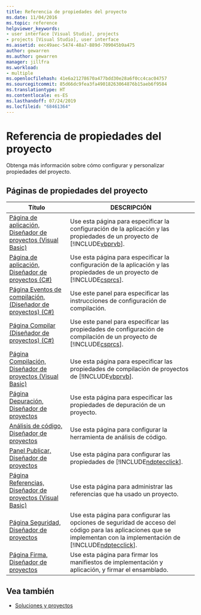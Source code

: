 ```yaml
---
title: Referencia de propiedades del proyecto
ms.date: 11/04/2016
ms.topic: reference
helpviewer_keywords:
- user interface [Visual Studio], projects
- projects [Visual Studio], user interface
ms.assetid: eec49aec-5474-48a7-889d-709045b9a475
author: gewarren
ms.author: gewarren
manager: jillfra
ms.workload:
- multiple
ms.openlocfilehash: 41e6a21278670a477bdd30e28a6f0cc4cac04757
ms.sourcegitcommit: 85d66dc9fea3fa49018263064876b15aeb6f9584
ms.translationtype: HT
ms.contentlocale: es-ES
ms.lasthandoff: 07/24/2019
ms.locfileid: "68461364"
---
```

# <a name="project-properties-reference"></a>Referencia de propiedades del proyecto

Obtenga más información sobre cómo configurar y personalizar propiedades del proyecto.

## <a name="project-properties-pages"></a>Páginas de propiedades del proyecto

| Título | DESCRIPCIÓN |
| - | - |
| [Página de aplicación, Diseñador de proyectos (Visual Basic)](../../ide/reference/application-page-project-designer-visual-basic.md) | Use esta página para especificar la configuración de la aplicación y las propiedades de un proyecto de [!INCLUDE[vbprvb](../../code-quality/includes/vbprvb_md.md)]. |
| [Página de aplicación, Diseñador de proyectos (C#)](../../ide/reference/application-page-project-designer-csharp.md) | Use esta página para especificar la configuración de la aplicación y las propiedades de un proyecto de [!INCLUDE[csprcs](../../data-tools/includes/csprcs_md.md)]. |
| [Página Eventos de compilación, (Diseñador de proyectos) (C#)](../../ide/reference/build-events-page-project-designer-csharp.md) | Use este panel para especificar las instrucciones de configuración de compilación. |
| [Página Compilar (Diseñador de proyectos) (C#)](../../ide/reference/build-page-project-designer-csharp.md) | Use este panel para especificar las propiedades de configuración de compilación de un proyecto de [!INCLUDE[csprcs](../../data-tools/includes/csprcs_md.md)]. |
| [Página Compilación, Diseñador de proyectos (Visual Basic)](../../ide/reference/compile-page-project-designer-visual-basic.md) | Use esta página para especificar las propiedades de compilación de proyectos de [!INCLUDE[vbprvb](../../code-quality/includes/vbprvb_md.md)]. |
| [Página Depuración, Diseñador de proyectos](../../ide/reference/debug-page-project-designer.md) | Use esta página para especificar las propiedades de depuración de un proyecto. |
| [Análisis de código, Diseñador de proyectos](../../ide/reference/code-analysis-project-designer.md) | Use esta página para configurar la herramienta de análisis de código. |
| [Panel Publicar, Diseñador de proyectos](../../ide/reference/publish-page-project-designer.md) | Use esta página para configurar las propiedades de [!INCLUDE[ndptecclick](../../deployment/includes/ndptecclick_md.md)]. |
| [Página Referencias, Diseñador de proyectos (Visual Basic)](../../ide/reference/references-page-project-designer-visual-basic.md) | Use esta página para administrar las referencias que ha usado un proyecto. |
| [Página Seguridad, Diseñador de proyectos](../../ide/reference/security-page-project-designer.md) | Use esta página para configurar las opciones de seguridad de acceso del código para las aplicaciones que se implementan con la implementación de [!INCLUDE[ndptecclick](../../deployment/includes/ndptecclick_md.md)]. |
| [Página Firma, Diseñador de proyectos](../../ide/reference/signing-page-project-designer.md) | Use esta página para firmar los manifiestos de implementación y aplicación, y firmar el ensamblado. |

## <a name="see-also"></a>Vea también

- [Soluciones y proyectos](../../ide/solutions-and-projects-in-visual-studio.md)
